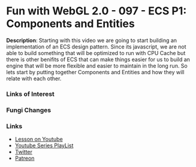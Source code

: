 # Fun with WebGL 2.0 - 097 - ECS P1: Components and Entities
**Description**:
Starting with this video we are going to start building an implementation of an ECS design pattern. Since its javascript, we are not able to build something that will be optimized to run with CPU Cache but there is other benifits of ECS that can make things easier for us to build an engine that will be more flexible and easier to maintain in the long run. So lets start by putting together Components and Entities and how they will relate with each other.

### Links of Interest


### Fungi Changes


### Links
* [Lesson on Youtube]()
* [Youtube Series PlayList](https://www.youtube.com/playlist?list=PLMinhigDWz6emRKVkVIEAaePW7vtIkaIF)
* [Twitter](https://twitter.com/SketchpunkLabs)
* [Patreon](https://www.patreon.com/sketchpunk)
